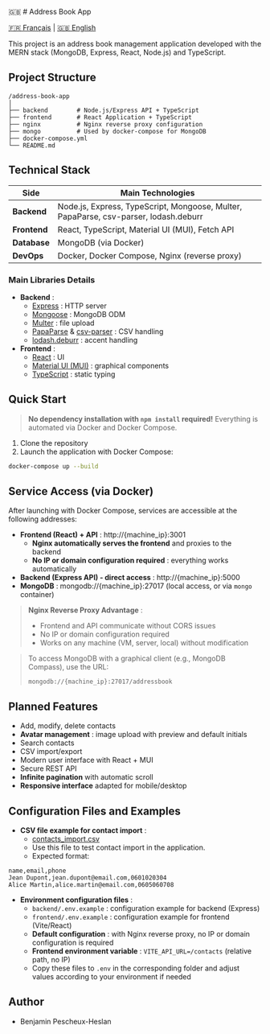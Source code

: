 🇬🇧 # Address Book App

[🇫🇷 Français](README.md) | [🇬🇧 English](README_EN.md)

This project is an address book management application developed with the MERN stack (MongoDB, Express, React, Node.js) and TypeScript.

## Project Structure

```
/address-book-app
│
├── backend        # Node.js/Express API + TypeScript
├── frontend       # React Application + TypeScript
├── nginx          # Nginx reverse proxy configuration
├── mongo          # Used by docker-compose for MongoDB
├── docker-compose.yml
└── README.md
```

## Technical Stack

| Side          | Main Technologies                                           |
|---------------|------------------------------------------------------------|
| **Backend**   | Node.js, Express, TypeScript, Mongoose, Multer, PapaParse, csv-parser, lodash.deburr |
| **Frontend**  | React, TypeScript, Material UI (MUI), Fetch API            |
| **Database**  | MongoDB (via Docker)                                       |
| **DevOps**    | Docker, Docker Compose, Nginx (reverse proxy)              |

### Main Libraries Details
- **Backend** :
  - [Express](https://expressjs.com/) : HTTP server
  - [Mongoose](https://mongoosejs.com/) : MongoDB ODM
  - [Multer](https://github.com/expressjs/multer) : file upload
  - [PapaParse](https://www.papaparse.com/) & [csv-parser](https://www.npmjs.com/package/csv-parser) : CSV handling
  - [lodash.deburr](https://lodash.com/docs/4.17.15#deburr) : accent handling
- **Frontend** :
  - [React](https://react.dev/) : UI
  - [Material UI (MUI)](https://mui.com/) : graphical components
  - [TypeScript](https://www.typescriptlang.org/) : static typing

## Quick Start

> **No dependency installation with `npm install` required!**
> Everything is automated via Docker and Docker Compose.

1. Clone the repository
2. Launch the application with Docker Compose:

```bash
docker-compose up --build
```

## Service Access (via Docker)

After launching with Docker Compose, services are accessible at the following addresses:

- **Frontend (React) + API** : http://{machine_ip}:3001
  - **Nginx automatically serves the frontend** and proxies to the backend
  - **No IP or domain configuration required** : everything works automatically
- **Backend (Express API) - direct access** : http://{machine_ip}:5000
- **MongoDB** : mongodb://{machine_ip}:27017 (local access, or via `mongo` container)

> **Nginx Reverse Proxy Advantage** :
> - Frontend and API communicate without CORS issues
> - No IP or domain configuration required
> - Works on any machine (VM, server, local) without modification

> To access MongoDB with a graphical client (e.g., MongoDB Compass), use the URL:
> 
>     mongodb://{machine_ip}:27017/addressbook

## Planned Features

- Add, modify, delete contacts
- **Avatar management** : image upload with preview and default initials
- Search contacts
- CSV import/export
- Modern user interface with React + MUI
- Secure REST API
- **Infinite pagination** with automatic scroll
- **Responsive interface** adapted for mobile/desktop

## Configuration Files and Examples

- **CSV file example for contact import** :
  - [contacts_import.csv](./contacts_import.csv)
  - Use this file to test contact import in the application.
  - Expected format:

```csv
name,email,phone
Jean Dupont,jean.dupont@email.com,0601020304
Alice Martin,alice.martin@email.com,0605060708
```

- **Environment configuration files** :
  - `backend/.env.example` : configuration example for backend (Express)
  - `frontend/.env.example` : configuration example for frontend (Vite/React)
  - **Default configuration** : with Nginx reverse proxy, no IP or domain configuration is required
  - **Frontend environment variable** : `VITE_API_URL=/contacts` (relative path, no IP)
  - Copy these files to `.env` in the corresponding folder and adjust values according to your environment if needed

## Author

- Benjamin Pescheux-Heslan 